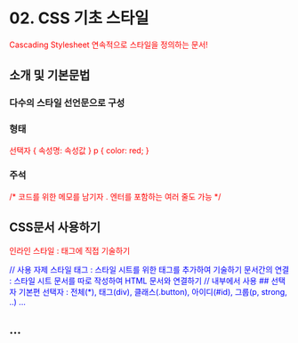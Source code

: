 # 02. CSS 기초 스타일
Cascading Stylesheet
연속적으로 스타일을 정의하는 문서!

## 소개 및 기본문법

### 다수의 스타일 선언문으로 구성
### 형태
선택자 {
    속성명: 속성값
}
p {
    color: red;
}
### 주석
/* 
코드를 위한 메모를 남기자 .
엔터를 포함하는 여러 줄도 가능
*/

## CSS문서 사용하기
인라인 스타일 : 태그에 직접 기술하기
<p style="color: blue;"> // 사용 자제
스타일 태그 : 스타일 시트를 위한 태그를 추가하여 기술하기
<style>
    p { color: red;}
</style> 
문서간의 연결 : 스타일 시트 문서를 따로 작성하여 HTML 문서와 연결하기
<link href="./style.css" rel="stylesheet"> // <head>내부에서 사용
## 선택자 기본편
선택자 : 전체(*), 태그(div), 클래스(.button), 아이디(#id), 그룹(p, strong, ..) ...

## ...
